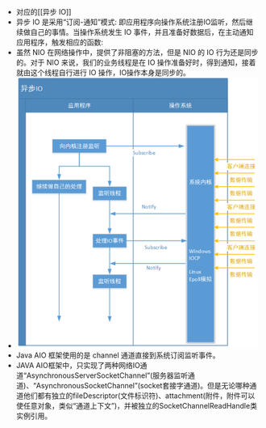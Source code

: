 - 对应的[[异步 IO]]
- 异步 IO 是采用“订阅-通知”模式: 即应用程序向操作系统注册IO监听，然后继续做自己的事情。当操作系统发生 IO 事件，并且准备好数据后，在主动通知应用程序，触发相应的函数:
- 虽然 NIO 在网络操作中，提供了非阻塞的方法，但是 NIO 的 IO 行为还是同步的。对于 NIO 来说，我们的业务线程是在 IO 操作准备好时，得到通知，接着就由这个线程自行进行 IO 操作，IO操作本身是同步的。
- ![image.png](../assets/image_1689587450708_0.png)
- Java AIO 框架使用的是 channel 通道直接到系统订阅监听事件。
- JAVA AIO框架中，只实现了两种网络IO通道“AsynchronousServerSocketChannel”(服务器监听通道)、“AsynchronousSocketChannel”(socket套接字通道)。但是无论哪种通道他们都有独立的fileDescriptor(文件标识符)、attachment(附件，附件可以使任意对象，类似“通道上下文”)，并被独立的SocketChannelReadHandle类实例引用。